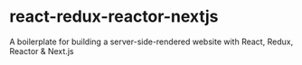 # react-redux-reactor-nextjs
A boilerplate for building a server-side-rendered website with React, Redux, Reactor &amp; Next.js
